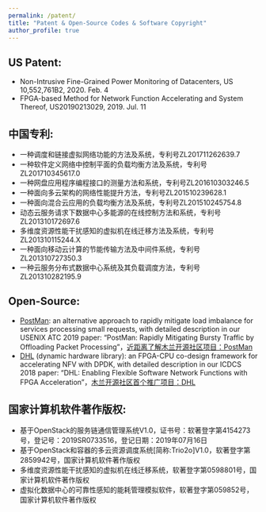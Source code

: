 ```yaml
---
permalink: /patent/
title: "Patent & Open-Source Codes & Software Copyright"
author_profile: true
---
```


## US Patent:

* Non-Intrusive Fine-Grained Power Monitoring of Datacenters, US 10,552,761B2, 2020. Feb. 4
* FPGA-based Method for Network Function Accelerating and System Thereof, US20190213029, 2019. Jul. 11

## 中国专利:

* 一种调度和链接虚拟网络功能的方法及系统，专利号ZL201711262639.7
* 一种软件定义网络中控制平面的负载均衡方法及系统，专利号ZL201710345617.0
* 一种网盘应用程序编程接口的测量方法和系统，专利号ZL201610303246.5
* 一种面向多云架构的网络性能提升方法，专利号ZL201510239628.1
* 一种面向混合云应用的负载均衡方法及系统，专利号ZL201510245754.8
* 动态云服务请求下数据中心多能源的在线控制方法和系统，专利号ZL201310172697.6
* 多维度资源性能干扰感知的虚拟机在线迁移方法及系统，专利号ZL201310115244.X
* 一种面向移动云计算的节能传输方法及中间件系统，专利号ZL201310727350.3
* 一种云服务分布式数据中心系统及其负载调度方法，专利号ZL201310282195.9

## Open-Source:

* <a href="https://gitee.com/opencloudnext/PostMan">PostMan</a>: an alternative approach to rapidly mitigate load imbalance for services processing small requests, with detailed description in our USENIX ATC 2019 paper: “PostMan: Rapidly Mitigating Bursty Traffic by Offloading Packet Processing”，<a href="https://mp.weixin.qq.com/s/H0d3PJU7e6N-ffKyJrqXYg">近距离了解木兰开源社区项目：PostMan</a>
* <a href="https://github.com/OpenCloudNeXt/DHL">DHL</a> (dynamic hardware library): an FPGA-CPU co-design framework for accelerating NFV with DPDK, with detailed description in our ICDCS 2018 paper: “DHL: Enabling Flexible Software Network Functions with FPGA Acceleration”，<a href="https://mp.weixin.qq.com/s/TVwWhjEJ4VIPEUHPe84Eew">木兰开源社区首个推广项目：DHL</a>

## 国家计算机软件著作版权:

* 基于OpenStack的服务链通信管理系统V1.0，证书号：软著登字第4154273号，登记号：2019SR0733516，登记日期：2019年07月16日
* 基于OpenStack和容器的多云资源调度系统[简称:Trio2o]V1.0，软著登字第2859942号，国家计算机软件著作版权
* 多维度资源性能干扰感知的虚拟机在线迁移系统，软著登字第0598801号，国家计算机软件著作版权
* 虚拟化数据中心的可靠性感知的能耗管理模拟软件，软著登字第059852号，国家计算机软件著作版权

